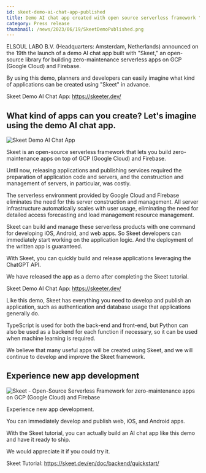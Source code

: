 ```yaml
---
id: skeet-demo-ai-chat-app-published
title: Demo AI chat app created with open source serverless framework "Skeet" launched
category: Press release
thumbnail: /news/2023/06/19/SkeetDemoPublished.png
---
```


ELSOUL LABO B.V. (Headquarters: Amsterdam, Netherlands) announced on the 19th the launch of a demo AI chat app built with "Skeet," an open-source library for building zero-maintenance serverless apps on GCP (Google Cloud) and Firebase.

By using this demo, planners and developers can easily imagine what kind of applications can be created using "Skeet" in advance.

Skeet Demo AI Chat App: https://skeeter.dev/

## What kind of apps can you create? Let's imagine using the demo AI chat app.

![Skeet Demo AI Chat App](/news/2023/06/19/SkeeterAppSample16-9.png)

Skeet is an open-source serverless framework that lets you build zero-maintenance apps on top of GCP (Google Cloud) and Firebase.

Until now, releasing applications and publishing services required the preparation of application code and servers, and the construction and management of servers, in particular, was costly.

The serverless environment provided by Google Cloud and Firebase eliminates the need for this server construction and management. All server infrastructure automatically scales with user usage, eliminating the need for detailed access forecasting and load management resource management.

Skeet can build and manage these serverless products with one command for developing iOS, Android, and web apps. So Skeet developers can immediately start working on the application logic. And the deployment of the written app is guaranteed.

With Skeet, you can quickly build and release applications leveraging the ChatGPT API.

We have released the app as a demo after completing the Skeet tutorial.

Skeet Demo AI Chat App: https://skeeter.dev/

Like this demo, Skeet has everything you need to develop and publish an application, such as authentication and database usage that applications generally do.

TypeScript is used for both the back-end and front-end, but Python can also be used as a backend for each function if necessary, so it can be used when machine learning is required.

We believe that many useful apps will be created using Skeet, and we will continue to develop and improve the Skeet framework.

## Experience new app development

![Skeet - Open-Source Serverless Framework for zero-maintenance apps on GCP (Google Cloud) and Firebase](/news/2023/06/13/EffortlessServerlessSkeet.png)

Experience new app development.

You can immediately develop and publish web, iOS, and Android apps.

With the Skeet tutorial, you can actually build an AI chat app like this demo and have it ready to ship.

We would appreciate it if you could try it.

Skeet Tutorial: https://skeet.dev/en/doc/backend/quickstart/
